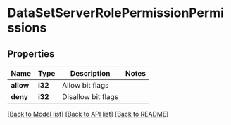 # DataSetServerRolePermissionPermissions

## Properties

Name | Type | Description | Notes
------------ | ------------- | ------------- | -------------
**allow** | **i32** | Allow bit flags | 
**deny** | **i32** | Disallow bit flags | 

[[Back to Model list]](../README.md#documentation-for-models) [[Back to API list]](../README.md#documentation-for-api-endpoints) [[Back to README]](../README.md)


